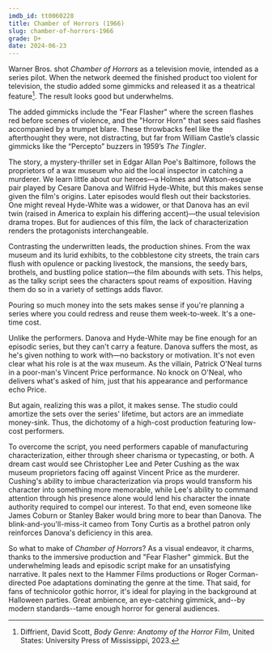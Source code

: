 ```yaml
---
imdb_id: tt0060228
title: Chamber of Horrors (1966)
slug: chamber-of-horrors-1966
grade: D+
date: 2024-06-23
---
```


Warner Bros. shot _Chamber of Horrors_ as a television movie, intended as a series pilot. When the network deemed the finished product too violent for television, the studio added some gimmicks and released it as a theatrical feature[^1]. The result looks good but underwhelms.

<!-- end -->

The added gimmicks include the "Fear Flasher" where the screen flashes red before scenes of violence, and the "Horror Horn" that sees said flashes accompanied by a trumpet blare. These throwbacks feel like the afterthought they were, not distracting, but far from William Castle’s classic gimmicks like the “Percepto” buzzers in 1959’s <span data-imdb-id="">_The Tingler_</span>.

The story, a mystery-thriller set in Edgar Allan Poe's Baltimore, follows the proprietors of a wax museum who aid the local inspector in catching a murderer. We learn little about our heroes—a Holmes and Watson-esque pair played by Cesare Danova and Wilfrid Hyde-White, but this makes sense given the film's origins. Later episodes would flesh out their backstories. One might reveal Hyde-White was a widower, or that Danova has an evil twin (raised in America to explain his differing accent)—the usual television drama tropes. But for audiences of this film, the lack of characterization renders the protagonists interchangeable.

Contrasting the underwritten leads, the production shines. From the wax museum and its lurid exhibits, to the cobblestone city streets, the train cars flush with opulence or packing livestock, the mansions, the seedy bars, brothels, and bustling police station—the film abounds with sets. This helps, as the talky script sees the characters spout reams of exposition. Having them do so in a variety of settings adds flavor.

Pouring so much money into the sets makes sense if you're planning a series where you could redress and reuse them week-to-week. It's a one-time cost.

Unlike the performers. Danova and Hyde-White may be fine enough for an episodic series, but they can't carry a feature. Danova suffers the most, as he's given nothing to work with—no backstory or motivation. It's not even clear what his role is at the wax museum. As the villain, Patrick O'Neal turns in a poor-man's Vincent Price performance. No knock on O'Neal, who delivers what's asked of him, just that his appearance and performance echo Price.

But again, realizing this was a pilot, it makes sense. The studio could amortize the sets over the series' lifetime, but actors are an immediate money-sink. Thus, the dichotomy of a high-cost production featuring low-cost performers.

To overcome the script, you need performers capable of manufacturing characterization, either through sheer charisma or typecasting, or both. A dream cast would see Christopher Lee and Peter Cushing as the wax museum proprietors facing off against Vincent Price as the murderer. Cushing's ability to imbue characterization via props would transform his character into something more memorable, while Lee's ability to command attention through his presence alone would lend his character the innate authority required to compel our interest. To that end, even someone like James Coburn or Stanley Baker would bring more to bear than Danova. The blink-and-you'll-miss-it cameo from Tony Curtis as a brothel patron only reinforces Danova's deficiency in this area.

So what to make of _Chamber of Horrors_? As a visual endeavor, it charms, thanks to the immersive production and "Fear Flasher" gimmick. But the underwhelming leads and episodic script make for an unsatisfying narrative. It pales next to the Hammer Films productions or Roger Corman-directed Poe adaptations dominating the genre at the time. That said, for fans of technicolor gothic horror, it's ideal for playing in the background at Halloween parties. Great ambience, an eye-catching gimmick, and--by modern standards--tame enough horror for general audiences.

[^1]: Diffrient, David Scott, *Body Genre: Anatomy of the Horror Film*, United States: University Press of Mississippi, 2023.
